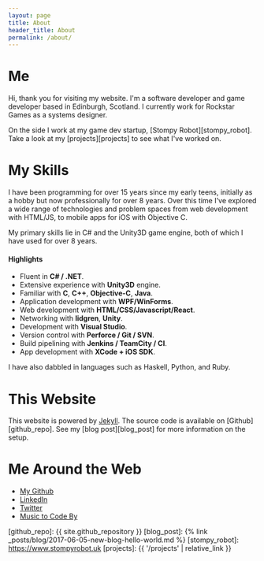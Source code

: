 ```yaml
---
layout: page
title: About
header_title: About
permalink: /about/
---
```


# Me
Hi, thank you for visiting my website. I'm a software developer and game developer based in Edinburgh, Scotland. I currently work for Rockstar Games as a systems designer.

On the side I work at my game dev startup, [Stompy Robot][stompy_robot]. Take a look at my [projects][projects] to see what I've worked on.

# My Skills
I have been programming for over 15 years since my early teens, initially as a hobby but now professionally for over 8 years. Over this time I've explored a wide range of technologies and problem spaces from web development with HTML/JS, to mobile apps for iOS with Objective C. 

My primary skills lie in C# and the Unity3D game engine, both of which I have used for over 8 years.

#### Highlights
- Fluent in __C# / .NET__.
- Extensive experience with __Unity3D__ engine.
- Familiar with __C__, __C++__, __Objective-C__, __Java__.
- Application development with __WPF/WinForms__.
- Web development with __HTML/CSS/Javascript/React__.
- Networking with __lidgren__, __Unity__.
- Development with __Visual Studio__.
- Version control with __Perforce / Git / SVN__.
- Build pipelining with __Jenkins / TeamCity / CI__.
- App development with __XCode + iOS SDK__.

I have also dabbled in languages such as Haskell, Python, and Ruby.

# This Website
This website is powered by [Jekyll][jekyll]. The source code is available on [Github][github_repo]. See my [blog post][blog_post] for more information on the setup.

# Me Around the Web

- [My Github](https://github.com/Simie/)
- [LinkedIn](https://www.linkedin.com/in/simon-moles/)
- [Twitter](https://twitter.com/SimonMoles)
- [Music to Code By](https://open.spotify.com/user/prosimie/playlist/6iNenOLfxDf94ZF9OZA8fd)

[jekyll]: https://jekyllrb.com/
[github_repo]: {{ site.github_repository }}
[blog_post]: {% link _posts/blog/2017-06-05-new-blog-hello-world.md %}
[stompy_robot]: https://www.stompyrobot.uk
[projects]: {{ '/projects' | relative_link }}